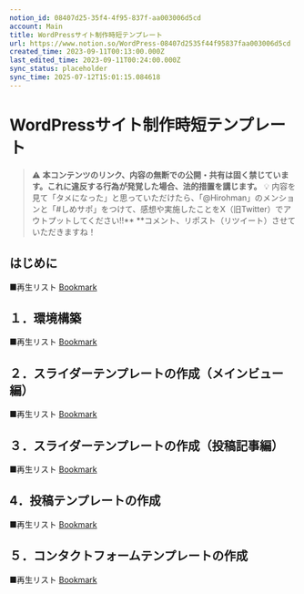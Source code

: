 ```yaml
---
notion_id: 08407d25-35f4-4f95-837f-aa003006d5cd
account: Main
title: WordPressサイト制作時短テンプレート
url: https://www.notion.so/WordPress-08407d2535f44f95837faa003006d5cd
created_time: 2023-09-11T00:13:00.000Z
last_edited_time: 2023-09-11T00:24:00.000Z
sync_status: placeholder
sync_time: 2025-07-12T15:01:15.084618
---
```

# WordPressサイト制作時短テンプレート

> ⚠️ **本コンテンツのリンク、内容の無断での公開・共有は固く禁じています。これに違反する行為が発覚した場合、法的措置を講じます。**
  > 💡 内容を見て「タメになった」と思っていただけたら、「@Hirohman」のメンションと「#しめサポ」をつけて、感想や実施したことをX（旧Twitter）でアウトプットしてください!!**
**コメント、リポスト（リツイート）させていただきますね！
## はじめに
■再生リスト
[Bookmark](https://www.youtube.com/playlist?list=PLmPORWLx6EDkRddF6Ix5mt4g-jbVsxTVt)
## １．環境構築
■再生リスト
[Bookmark](https://www.youtube.com/playlist?list=PLmPORWLx6EDn4UMN3EuRp0_IGEGmsn9-u)
## ２．スライダーテンプレートの作成（メインビュー編）
■再生リスト
[Bookmark](https://www.youtube.com/playlist?list=PLmPORWLx6EDkOXKzmClrCtO8pZw7V9hJp)
## ３．スライダーテンプレートの作成（投稿記事編）
■再生リスト
[Bookmark](https://www.youtube.com/playlist?list=PLmPORWLx6EDnUKomxHgi98za1yYeITwbK)
## 4．投稿テンプレートの作成
■再生リスト
[Bookmark](https://www.youtube.com/playlist?list=PLmPORWLx6EDkraSL__-J8tHnSko2Pupf1)
## ５．コンタクトフォームテンプレートの作成
■再生リスト
[Bookmark](https://www.youtube.com/playlist?list=PLmPORWLx6EDl24InrrDANwlz4nWsUK0MQ)